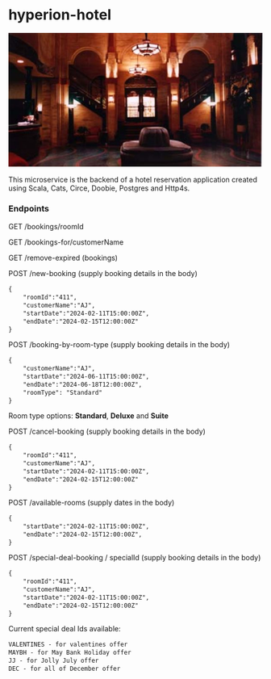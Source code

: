# hyperion-hotel

![hotel](hyperion.jpg)

This microservice is the backend of a hotel reservation application created 
using Scala, Cats, Circe, Doobie, Postgres and Http4s.

### Endpoints
GET /bookings/roomId

GET /bookings-for/customerName

GET /remove-expired (bookings)

POST /new-booking (supply booking details in the body)
```
{
    "roomId":"411",
    "customerName":"AJ",
    "startDate":"2024-02-11T15:00:00Z",
    "endDate":"2024-02-15T12:00:00Z"
}
```

POST /booking-by-room-type (supply booking details in the body)
```
{
    "customerName":"AJ",
    "startDate":"2024-06-11T15:00:00Z",
    "endDate":"2024-06-18T12:00:00Z",
    "roomType": "Standard"
}
```

Room type options: **Standard**, **Deluxe** and **Suite**

POST /cancel-booking (supply booking details in the body)
```
{
    "roomId":"411",
    "customerName":"AJ",
    "startDate":"2024-02-11T15:00:00Z",
    "endDate":"2024-02-15T12:00:00Z"
}
```

POST /available-rooms (supply dates in the body)
```
{
    "startDate":"2024-02-11T15:00:00Z",
    "endDate":"2024-02-15T12:00:00Z",
}
```

POST /special-deal-booking / specialId (supply booking details in the body)
```
{
    "roomId":"411",
    "customerName":"AJ",
    "startDate":"2024-02-11T15:00:00Z",
    "endDate":"2024-02-15T12:00:00Z"
}
```

Current special deal Ids available:
```
VALENTINES - for valentines offer
MAYBH - for May Bank Holiday offer
JJ - for Jolly July offer
DEC - for all of December offer
```

